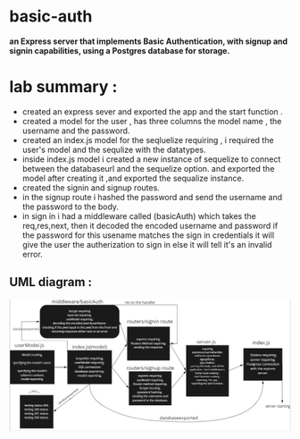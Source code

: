 # basic-auth
**an Express server that implements Basic Authentication, with signup and signin capabilities, using a Postgres database for storage.**


# lab summary :

* created an express  sever and exported the app and the start function .
* created a model for the user , has three columns the model name , the username and the password.
* created an index.js model for the seqluelize requiring , i required the user's model and the sequlize with the datatypes.
* inside index.js model i created a new instance of sequelize to connect between the databaseurl and the sequelize option. and exported the model after creating it ,and exported the sequalize instance.
* created the signin and signup routes.
* in the signup route i hashed the password and send the username and the password to the body.
* in sign in i had a middleware called (basicAuth) which takes the req,res,next, then it decoded the encoded username and password if the password for this usename matches the sign in credentials it will give the user the autherization to sign in else it will tell it's an invalid error.

##  UML diagram :
![](./class06.png)


